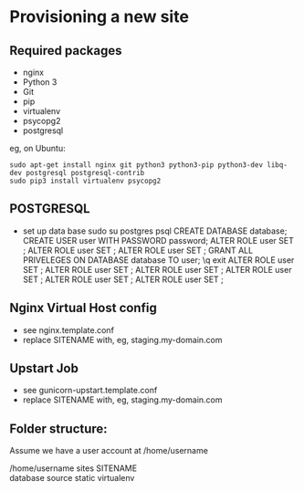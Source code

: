 Provisioning a new site
=======================

## Required packages

* nginx
* Python 3
* Git
* pip
* virtualenv
* psycopg2
* postgresql

eg, on Ubuntu:

	sudo apt-get install nginx git python3 python3-pip python3-dev libq-dev postgresql postgresql-contrib
	sudo pip3 install virtualenv psycopg2

## POSTGRESQL

* set up data base
	sudo su postgres
	psql
	CREATE DATABASE database;
	CREATE USER user WITH PASSWORD password;
	ALTER ROLE user SET ;
	ALTER ROLE user SET ;
	ALTER ROLE user SET ;
	GRANT ALL PRIVELEGES ON DATABASE database TO user;
	\q
	exit
	ALTER ROLE user SET ;
	ALTER ROLE user SET ;
	ALTER ROLE user SET ;
	ALTER ROLE user SET ;
	ALTER ROLE user SET ;
	ALTER ROLE user SET ;
	
## Nginx Virtual Host config

* see nginx.template.conf
* replace SITENAME with, eg, staging.my-domain.com

## Upstart Job

* see gunicorn-upstart.template.conf
* replace SITENAME with, eg, staging.my-domain.com

## Folder structure:
Assume we have a user account at /home/username

/home/username
	sites
		SITENAME	
			database
			source
			static
			virtualenv	
